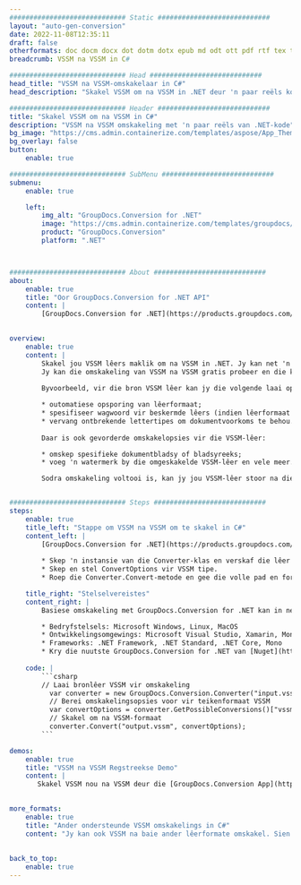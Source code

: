 ```yaml
---
############################# Static ############################
layout: "auto-gen-conversion"
date: 2022-11-08T12:35:11
draft: false
otherformats: doc docm docx dot dotm dotx epub md odt ott pdf rtf tex txt vdx vsdm vsdx vssm vssx vstm vstx vsx vtx xps
breadcrumb: VSSM na VSSM in C#

############################# Head ############################
head_title: "VSSM na VSSM-omskakelaar in C#"
head_description: "Skakel VSSM om na VSSM in .NET deur 'n paar reëls kode te gebruik. Gebruik die GroupDocs Document Conversion API om meer as 160 lêerformate om te skakel."

############################# Header ############################
title: "Skakel VSSM om na VSSM in C#"
description: "VSSM na VSSM omskakeling met 'n paar reëls van .NET-kode"
bg_image: "https://cms.admin.containerize.com/templates/aspose/App_Themes/V3/images/bg/header1.png"
bg_overlay: false
button:
    enable: true

############################# SubMenu ############################
submenu:
    enable: true

    left:
        img_alt: "GroupDocs.Conversion for .NET"
        image: "https://cms.admin.containerize.com/templates/groupdocs/images/product-logos/90x90-noborder/groupdocs-conversion-net.png"
        product: "GroupDocs.Conversion"
        platform: ".NET"



############################# About ############################
about:
    enable: true
    title: "Oor GroupDocs.Conversion for .NET API"
    content: |
        [GroupDocs.Conversion for .NET](https://products.groupdocs.com/conversion/net/) kan gebruik word om Microsoft Word, Excel, PowerPoint, PDF, Visio en ander formate om te skakel. GroupDocs.Conversion is 'n selfstandige API wat geskik is vir back-end en interne stelsels waar hoë werkverrigting vereis word. Dit hang nie af van enige sagteware soos Microsoft of Open Office nie.
    

overview:
    enable: true
    content: |
        Skakel jou VSSM lêers maklik om na VSSM in .NET. Jy kan net 'n paar C# kodelyne gebruik in enige platform van jou keuse soos - Windows, Linux, macOS.
        Jy kan die omskakeling van VSSM na VSSM gratis probeer en die kwaliteit van omskakelingsresultate evalueer. Saam met eenvoudige lêeromskakelingscenario's kan jy meer gevorderde opsies probeer om die bron-VSSM-lêer te laai en die uitset-VSSM-resultaat te stoor. 
        
        Byvoorbeeld, vir die bron VSSM lêer kan jy die volgende laai opsies gebruik:

        * outomatiese opsporing van lêerformaat;
        * spesifiseer wagwoord vir beskermde lêers (indien lêerformaat dit ondersteun);
        * vervang ontbrekende lettertipes om dokumentvoorkoms te behou.
        
        Daar is ook gevorderde omskakelopsies vir die VSSM-lêer:

        * omskep spesifieke dokumentbladsy of bladsyreeks;
        * voeg 'n watermerk by die omgeskakelde VSSM-lêer en vele meer.

        Sodra omskakeling voltooi is, kan jy jou VSSM-lêer stoor na die plaaslike lêerpad of enige derdeparty-berging soos FTP, Amazon S3, Google Drive, Dropbox, ens. Neem asseblief kennis - om VSSM om te skakel na {{ TO}} is daar geen behoefte aan enige addisionele sagteware geïnstalleer nie - soos MS Office, Open Office, Adobe Acrobat Reader ens.


############################# Steps ############################
steps:
    enable: true
    title_left: "Stappe om VSSM na VSSM om te skakel in C#"
    content_left: |
        [GroupDocs.Conversion for .NET](https://products.groupdocs.com/conversion/net/) maak dit maklik vir ontwikkelaars om 'n VSSM lêer om te skakel na VSSM met 'n paar reëls kode.
        
        * Skep 'n instansie van die Converter-klas en verskaf die lêer VSSM met die volledige pad
        * Skep en stel ConvertOptions vir VSSM tipe.
        * Roep die Converter.Convert-metode en gee die volle pad en formaat (VSSM) as 'n parameter deur

    title_right: "Stelselvereistes"
    content_right: |
        Basiese omskakeling met GroupDocs.Conversion for .NET kan in net 'n paar eenvoudige stappe gedoen word. Ons API's word op alle groot platforms en bedryfstelsels ondersteun. Voordat u die kode hieronder uitvoer, maak seker dat u die volgende voorvereistes op u stelsel geïnstalleer het.

        * Bedryfstelsels: Microsoft Windows, Linux, MacOS
        * Ontwikkelingsomgewings: Microsoft Visual Studio, Xamarin, MonoDevelop
        * Frameworks: .NET Framework, .NET Standard, .NET Core, Mono
        * Kry die nuutste GroupDocs.Conversion for .NET van [Nuget](https://www.nuget.org/packages/groupdocs.conversion)
         
    code: |
        ```csharp    
        // Laai bronlêer VSSM vir omskakeling
          var converter = new GroupDocs.Conversion.Converter("input.vssm");
          // Berei omskakelingsopsies voor vir teikenformaat VSSM
          var convertOptions = converter.GetPossibleConversions()["vssm"].ConvertOptions;
          // Skakel om na VSSM-formaat
          converter.Convert("output.vssm", convertOptions);
        ```

demos:
    enable: true
    title: "VSSM na VSSM Regstreekse Demo"
    content: |
       Skakel VSSM nou na VSSM deur die [GroupDocs.Conversion App](https://products.groupdocs.app/conversion/family) webwerf te besoek. Aanlyn demo het die volgende voordele
          

more_formats:
    enable: true
    title: "Ander ondersteunde VSSM omskakelings in C#"
    content: "Jy kan ook VSSM na baie ander lêerformate omskakel. Sien asseblief die lys hieronder."
       
       
back_to_top:
    enable: true
---
```

